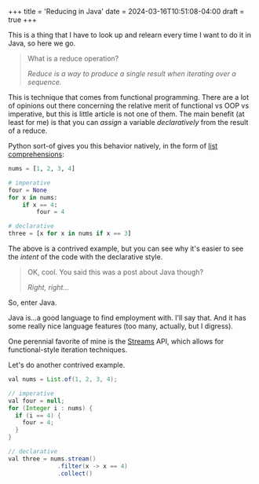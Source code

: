 +++
title = 'Reducing in Java'
date = 2024-03-16T10:51:08-04:00
draft = true
+++


This is a thing that I have to look up and relearn every time I want to do it in Java, so here we go.

> What is a reduce operation?
>
> _Reduce is a way to produce a single result when iterating over a sequence._

This is technique that comes from functional programming. There are a lot of opinions out there concerning the relative merit of functional vs OOP vs imperative, but this is little article is not one of them. The main benefit (at least for me) is that you can _assign_ a variable _declaratively_ from the result of a reduce. 

Python sort-of gives you this behavior natively, in the form of [list comprehensions](https://docs.python.org/3/tutorial/datastructures.html#list-comprehensions):

```python
nums = [1, 2, 3, 4]

# imperative
four = None
for x in nums:
    if x == 4:
        four = 4

# declarative
three = [x for x in nums if x == 3] 
```
The above is a contrived example, but you can see why it's easier to see the _intent_ of the code with the declarative style.

> OK, cool. You said this was a post about Java though?
>
> _Right, right..._

So, enter Java.

Java is...a good language to find employment with. I'll say that. And it has some really nice language features (too many, actually, but I digress).

One perennial favorite of mine is the [Streams](https://docs.oracle.com/en/java/javase/21/docs/api//java.base/java/util/stream/Stream.html) API, which allows for functional-style iteration techniques.

Let's do another contrived example.

```java
val nums = List.of(1, 2, 3, 4);

// imperative 
val four = null;
for (Integer i : nums) {
  if (i == 4) {
    four = 4;
  }
}

// declarative
val three = nums.stream()
              .filter(x -> x == 4)
              .collect()
```


